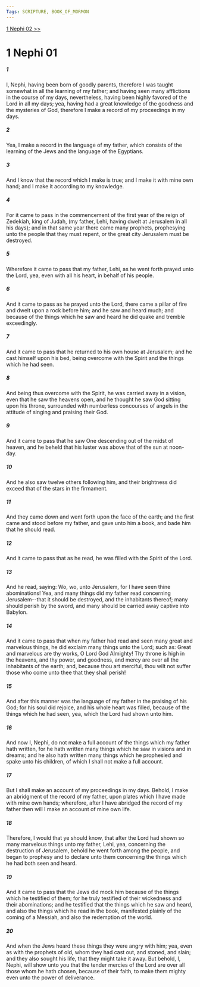 ```yaml
---
Tags: SCRIPTURE, BOOK_OF_MORMON
---
```


[1 Nephi 02 >>](SCRIPTURES/Book_of_Mormon/01_1_Nephi/1_Nephi_02.md)

# 1 Nephi 01

##### 1
 I, Nephi, having been born of goodly parents, therefore I was taught somewhat in all the learning of my father; and having seen many afflictions in the course of my days, nevertheless, having been highly favored of the Lord in all my days; yea, having had a great knowledge of the goodness and the mysteries of God, therefore I make a record of my proceedings in my days.
##### 2
Yea, I make a record in the language of my father, which consists of the learning of the Jews and the language of the Egyptians.
##### 3
And I know that the record which I make is true; and I make it with mine own hand; and I make it according to my knowledge.
##### 4
 For it came to pass in the commencement of the first year of the reign of Zedekiah, king of Judah, (my father, Lehi, having dwelt at Jerusalem in all his days); and in that same year there came many prophets, prophesying unto the people that they must repent, or the great city Jerusalem must be destroyed.
##### 5
 Wherefore it came to pass that my father, Lehi, as he went forth prayed unto the Lord, yea, even with all his heart, in behalf of his people.
##### 6
 And it came to pass as he prayed unto the Lord, there came a pillar of fire and dwelt upon a rock before him; and he saw and heard much; and because of the things which he saw and heard he did quake and tremble exceedingly.
##### 7
 And it came to pass that he returned to his own house at Jerusalem; and he cast himself upon his bed, being overcome with the Spirit and the things which he had seen.
##### 8
 And being thus overcome with the Spirit, he was carried away in a vision, even that he saw the heavens open, and he thought he saw God sitting upon his throne, surrounded with numberless concourses of angels in the attitude of singing and praising their God.
##### 9
 And it came to pass that he saw One descending out of the midst of heaven, and he beheld that his luster was above that of the sun at noon-day.
##### 10
 And he also saw twelve others following him, and their brightness did exceed that of the stars in the firmament.
##### 11
 And they came down and went forth upon the face of the earth; and the first came and stood before my father, and gave unto him a book, and bade him that he should read.
##### 12
 And it came to pass that as he read, he was filled with the Spirit of the Lord.
##### 13
 And he read, saying: Wo, wo, unto Jerusalem, for I have seen thine abominations! Yea, and many things did my father read concerning Jerusalem--that it should be destroyed, and the inhabitants thereof; many should perish by the sword, and many should be carried away captive into Babylon.
##### 14
 And it came to pass that when my father had read and seen many great and marvelous things, he did exclaim many things unto the Lord; such as: Great and marvelous are thy works, O Lord God Almighty! Thy throne is high in the heavens, and thy power, and goodness, and mercy are over all the inhabitants of the earth; and, because thou art merciful, thou wilt not suffer those who come unto thee that they shall perish!
##### 15
 And after this manner was the language of my father in the praising of his God; for his soul did rejoice, and his whole heart was filled, because of the things which he had seen, yea, which the Lord had shown unto him.
##### 16
 And now I, Nephi, do not make a full account of the things which my father hath written, for he hath written many things which he saw in visions and in dreams; and he also hath written many things which he prophesied and spake unto his children, of which I shall not make a full account.
##### 17
 But I shall make an account of my proceedings in my days. Behold, I make an abridgment of the record of my father, upon plates which I have made with mine own hands; wherefore, after I have abridged the record of my father then will I make an account of mine own life.
##### 18
 Therefore, I would that ye should know, that after the Lord had shown so many marvelous things unto my father, Lehi, yea, concerning the destruction of Jerusalem, behold he went forth among the people, and began to prophesy and to declare unto them concerning the things which he had both seen and heard.
##### 19
 And it came to pass that the Jews did mock him because of the things which he testified of them; for he truly testified of their wickedness and their abominations; and he testified that the things which he saw and heard, and also the things which he read in the book, manifested plainly of the coming of a Messiah, and also the redemption of the world.
##### 20
 And when the Jews heard these things they were angry with him; yea, even as with the prophets of old, whom they had cast out, and stoned, and slain; and they also sought his life, that they might take it away. But behold, I, Nephi, will show unto you that the tender mercies of the Lord are over all those whom he hath chosen, because of their faith, to make them mighty even unto the power of deliverance.
